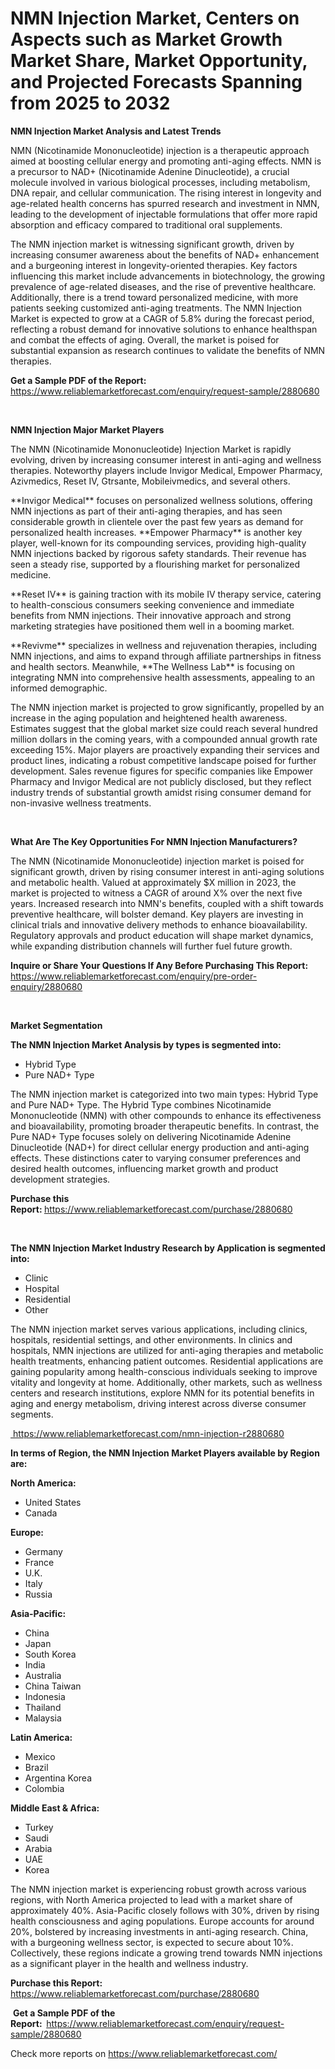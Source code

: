 <p><h1>NMN Injection Market, Centers on Aspects such as Market Growth Market Share, Market Opportunity, and Projected Forecasts Spanning from 2025 to 2032</h1></p><p><strong>NMN Injection Market Analysis and Latest Trends</strong></p>
<p><p>NMN (Nicotinamide Mononucleotide) injection is a therapeutic approach aimed at boosting cellular energy and promoting anti-aging effects. NMN is a precursor to NAD+ (Nicotinamide Adenine Dinucleotide), a crucial molecule involved in various biological processes, including metabolism, DNA repair, and cellular communication. The rising interest in longevity and age-related health concerns has spurred research and investment in NMN, leading to the development of injectable formulations that offer more rapid absorption and efficacy compared to traditional oral supplements.</p><p>The NMN injection market is witnessing significant growth, driven by increasing consumer awareness about the benefits of NAD+ enhancement and a burgeoning interest in longevity-oriented therapies. Key factors influencing this market include advancements in biotechnology, the growing prevalence of age-related diseases, and the rise of preventive healthcare. Additionally, there is a trend toward personalized medicine, with more patients seeking customized anti-aging treatments. The NMN Injection Market is expected to grow at a CAGR of 5.8% during the forecast period, reflecting a robust demand for innovative solutions to enhance healthspan and combat the effects of aging. Overall, the market is poised for substantial expansion as research continues to validate the benefits of NMN therapies.</p></p>
<p><strong>Get a Sample PDF of the Report:&nbsp;</strong> <a href="https://www.reliablemarketforecast.com/enquiry/request-sample/2880680?utm_campaign=2315&utm_medium=2&utm_source=Github&utm_content=ia&utm_term=12032025&utm_id=nmn-injection">https://www.reliablemarketforecast.com/enquiry/request-sample/2880680</a></p>
<p>&nbsp;</p>
<p><strong>NMN Injection Major Market Players</strong></p>
<p><p>The NMN (Nicotinamide Mononucleotide) Injection Market is rapidly evolving, driven by increasing consumer interest in anti-aging and wellness therapies. Noteworthy players include Invigor Medical, Empower Pharmacy, Azivmedics, Reset IV, Gtrsante, Mobileivmedics, and several others.</p><p>**Invigor Medical** focuses on personalized wellness solutions, offering NMN injections as part of their anti-aging therapies, and has seen considerable growth in clientele over the past few years as demand for personalized health increases. **Empower Pharmacy** is another key player, well-known for its compounding services, providing high-quality NMN injections backed by rigorous safety standards. Their revenue has seen a steady rise, supported by a flourishing market for personalized medicine.</p><p>**Reset IV** is gaining traction with its mobile IV therapy service, catering to health-conscious consumers seeking convenience and immediate benefits from NMN injections. Their innovative approach and strong marketing strategies have positioned them well in a booming market.</p><p>**Revivme** specializes in wellness and rejuvenation therapies, including NMN injections, and aims to expand through affiliate partnerships in fitness and health sectors. Meanwhile, **The Wellness Lab** is focusing on integrating NMN into comprehensive health assessments, appealing to an informed demographic.</p><p>The NMN injection market is projected to grow significantly, propelled by an increase in the aging population and heightened health awareness. Estimates suggest that the global market size could reach several hundred million dollars in the coming years, with a compounded annual growth rate exceeding 15%. Major players are proactively expanding their services and product lines, indicating a robust competitive landscape poised for further development. Sales revenue figures for specific companies like Empower Pharmacy and Invigor Medical are not publicly disclosed, but they reflect industry trends of substantial growth amidst rising consumer demand for non-invasive wellness treatments.</p></p>
<p>&nbsp;</p>
<p><strong>What Are The Key Opportunities For NMN Injection Manufacturers?</strong></p>
<p><p>The NMN (Nicotinamide Mononucleotide) injection market is poised for significant growth, driven by rising consumer interest in anti-aging solutions and metabolic health. Valued at approximately $X million in 2023, the market is projected to witness a CAGR of around X% over the next five years. Increased research into NMN's benefits, coupled with a shift towards preventive healthcare, will bolster demand. Key players are investing in clinical trials and innovative delivery methods to enhance bioavailability. Regulatory approvals and product education will shape market dynamics, while expanding distribution channels will further fuel future growth.</p></p>
<p><strong>Inquire or Share Your Questions If Any Before Purchasing This Report:</strong> <a href="https://www.reliablemarketforecast.com/enquiry/pre-order-enquiry/2880680?utm_campaign=2315&utm_medium=2&utm_source=Github&utm_content=ia&utm_term=12032025&utm_id=nmn-injection">https://www.reliablemarketforecast.com/enquiry/pre-order-enquiry/2880680</a></p>
<p>&nbsp;</p>
<p><strong>Market Segmentation</strong></p>
<p><strong>The NMN Injection Market Analysis by types is segmented into:</strong></p>
<p><ul><li> Hybrid Type</li><li>Pure NAD+ Type </li></ul></p>
<p><p>The NMN injection market is categorized into two main types: Hybrid Type and Pure NAD+ Type. The Hybrid Type combines Nicotinamide Mononucleotide (NMN) with other compounds to enhance its effectiveness and bioavailability, promoting broader therapeutic benefits. In contrast, the Pure NAD+ Type focuses solely on delivering Nicotinamide Adenine Dinucleotide (NAD+) for direct cellular energy production and anti-aging effects. These distinctions cater to varying consumer preferences and desired health outcomes, influencing market growth and product development strategies.</p></p>
<p><strong>Purchase this Report:&nbsp;</strong><a href="https://www.reliablemarketforecast.com/purchase/2880680?utm_campaign=2315&utm_medium=2&utm_source=Github&utm_content=ia&utm_term=12032025&utm_id=nmn-injection">https://www.reliablemarketforecast.com/purchase/2880680</a></p>
<p>&nbsp;</p>
<p><strong>The NMN Injection Market Industry Research by Application is segmented into:</strong></p>
<p><ul><li> Clinic</li><li>Hospital</li><li>Residential</li><li>Other </li></ul></p>
<p><p>The NMN injection market serves various applications, including clinics, hospitals, residential settings, and other environments. In clinics and hospitals, NMN injections are utilized for anti-aging therapies and metabolic health treatments, enhancing patient outcomes. Residential applications are gaining popularity among health-conscious individuals seeking to improve vitality and longevity at home. Additionally, other markets, such as wellness centers and research institutions, explore NMN for its potential benefits in aging and energy metabolism, driving interest across diverse consumer segments.</p></p>
<p><a href="https://www.reliablemarketforecast.com/nmn-injection-r2880680?utm_campaign=2315&utm_medium=2&utm_source=Github&utm_content=ia&utm_term=12032025&utm_id=nmn-injection">&nbsp;https://www.reliablemarketforecast.com/nmn-injection-r2880680</a></p>
<p><strong>In terms of Region, the NMN Injection Market Players available by Region are:</strong></p>
<p>
    <p> <strong> North America: </strong>
        <ul>
            <li>United States</li>
            <li>Canada</li>
        </ul>
        </p> 
    <p> <strong> Europe: </strong>
        <ul>
            <li>Germany</li>
            <li>France</li>
            <li>U.K.</li>
            <li>Italy</li>
            <li>Russia</li>
        </ul>
        </p> 
    <p> <strong> Asia-Pacific: </strong>
        <ul>
            <li>China</li>
            <li>Japan</li>
            <li>South Korea</li>
            <li>India</li>
            <li>Australia</li>
            <li>China Taiwan</li>
            <li>Indonesia</li>
            <li>Thailand</li>
            <li>Malaysia</li>
        </ul>
        </p> 
    <p> <strong> Latin America: </strong>
        <ul>
            <li>Mexico</li>
            <li>Brazil</li>
            <li>Argentina Korea</li>
            <li>Colombia</li>
        </ul>
        </p> 
    <p> <strong> Middle East & Africa: </strong>
        <ul>
            <li>Turkey</li>
            <li>Saudi</li>
            <li>Arabia</li>
            <li>UAE</li>
            <li>Korea</li>
        </ul>
    </p>
    </p>
<p><p>The NMN injection market is experiencing robust growth across various regions, with North America projected to lead with a market share of approximately 40%. Asia-Pacific closely follows with 30%, driven by rising health consciousness and aging populations. Europe accounts for around 20%, bolstered by increasing investments in anti-aging research. China, with a burgeoning wellness sector, is expected to secure about 10%. Collectively, these regions indicate a growing trend towards NMN injections as a significant player in the health and wellness industry.</p></p>
<p><strong>Purchase this Report: </strong><a href="https://www.reliablemarketforecast.com/purchase/2880680?utm_campaign=2315&utm_medium=2&utm_source=Github&utm_content=ia&utm_term=12032025&utm_id=nmn-injection">https://www.reliablemarketforecast.com/purchase/2880680</a></p>
<p>&nbsp;<strong>Get a Sample PDF of the Report:&nbsp;&nbsp;</strong><a href="https://www.reliablemarketforecast.com/enquiry/request-sample/2880680?utm_campaign=2315&utm_medium=2&utm_source=Github&utm_content=ia&utm_term=12032025&utm_id=nmn-injection">https://www.reliablemarketforecast.com/enquiry/request-sample/2880680</a></p>
<p><strong></strong></p>
<p>Check more reports on <a href="https://www.reliablemarketforecast.com/?utm_campaign=2315&utm_medium=2&utm_source=Github&utm_content=ia&utm_term=12032025&utm_id=nmn-injection">https://www.reliablemarketforecast.com/</a></p>